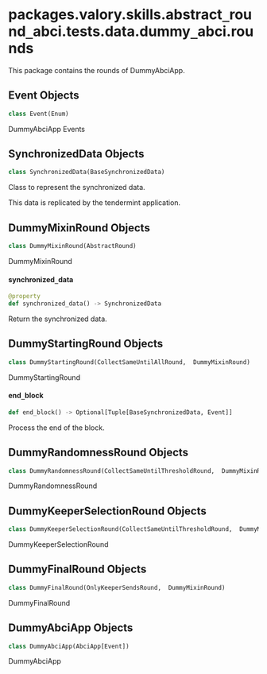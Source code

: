 <a id="packages.valory.skills.abstract_round_abci.tests.data.dummy_abci.rounds"></a>

# packages.valory.skills.abstract`_`round`_`abci.tests.data.dummy`_`abci.rounds

This package contains the rounds of DummyAbciApp.

<a id="packages.valory.skills.abstract_round_abci.tests.data.dummy_abci.rounds.Event"></a>

## Event Objects

```python
class Event(Enum)
```

DummyAbciApp Events

<a id="packages.valory.skills.abstract_round_abci.tests.data.dummy_abci.rounds.SynchronizedData"></a>

## SynchronizedData Objects

```python
class SynchronizedData(BaseSynchronizedData)
```

Class to represent the synchronized data.

This data is replicated by the tendermint application.

<a id="packages.valory.skills.abstract_round_abci.tests.data.dummy_abci.rounds.DummyMixinRound"></a>

## DummyMixinRound Objects

```python
class DummyMixinRound(AbstractRound)
```

DummyMixinRound

<a id="packages.valory.skills.abstract_round_abci.tests.data.dummy_abci.rounds.DummyMixinRound.synchronized_data"></a>

#### synchronized`_`data

```python
@property
def synchronized_data() -> SynchronizedData
```

Return the synchronized data.

<a id="packages.valory.skills.abstract_round_abci.tests.data.dummy_abci.rounds.DummyStartingRound"></a>

## DummyStartingRound Objects

```python
class DummyStartingRound(CollectSameUntilAllRound,  DummyMixinRound)
```

DummyStartingRound

<a id="packages.valory.skills.abstract_round_abci.tests.data.dummy_abci.rounds.DummyStartingRound.end_block"></a>

#### end`_`block

```python
def end_block() -> Optional[Tuple[BaseSynchronizedData, Event]]
```

Process the end of the block.

<a id="packages.valory.skills.abstract_round_abci.tests.data.dummy_abci.rounds.DummyRandomnessRound"></a>

## DummyRandomnessRound Objects

```python
class DummyRandomnessRound(CollectSameUntilThresholdRound,  DummyMixinRound)
```

DummyRandomnessRound

<a id="packages.valory.skills.abstract_round_abci.tests.data.dummy_abci.rounds.DummyKeeperSelectionRound"></a>

## DummyKeeperSelectionRound Objects

```python
class DummyKeeperSelectionRound(CollectSameUntilThresholdRound,  DummyMixinRound)
```

DummyKeeperSelectionRound

<a id="packages.valory.skills.abstract_round_abci.tests.data.dummy_abci.rounds.DummyFinalRound"></a>

## DummyFinalRound Objects

```python
class DummyFinalRound(OnlyKeeperSendsRound,  DummyMixinRound)
```

DummyFinalRound

<a id="packages.valory.skills.abstract_round_abci.tests.data.dummy_abci.rounds.DummyAbciApp"></a>

## DummyAbciApp Objects

```python
class DummyAbciApp(AbciApp[Event])
```

DummyAbciApp

